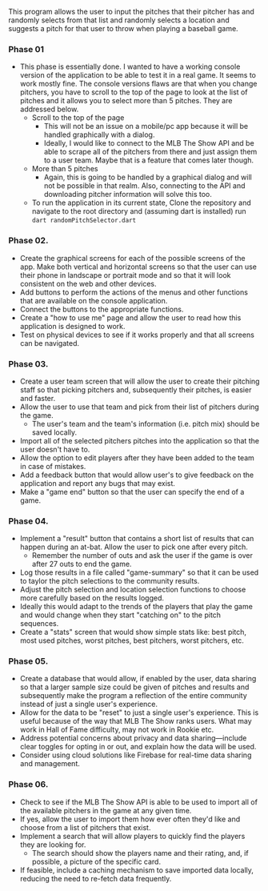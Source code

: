 This program allows the user to input the pitches that their pitcher has and randomly selects from that list and randomly selects a location and suggests a pitch for that user to throw when playing a baseball game.

### Phase 01
 - This phase is essentially done. I wanted to have a working console version of the application to be able to test it in a real game. It seems to work mostly fine. The console versions flaws are that when you change pitchers, you have to scroll to the top of the page to look at the list of pitches and it allows you to select more than 5 pitches. They are addressed below.
	- Scroll to the top of the page
		- This will not be an issue on a mobile/pc app because it will be handled graphically with a dialog. 
		- Ideally, I would like to connect to the MLB The Show API and be able to scrape all of the pitchers from there and just assign them to a user team. Maybe that is a feature that comes later though. 
	- More than 5 pitches
		- Again, this is going to be handled by a graphical dialog and will not be possible in that realm. Also, connecting to the API and downloading pitcher information will solve this too. 
    - To run the application in its current state, Clone the repository and navigate to the root directory and (assuming dart is installed) run `dart randomPitchSelector.dart`

### Phase 02.
- Create the graphical screens for each of the possible screens of the app. Make both vertical and horizontal screens so that the user can use their phone in landscape or portrait mode and so that it will look consistent on the web and other devices. 
- Add buttons to perform the actions of the menus and other functions that are available on the console application.
- Connect the buttons to the appropriate functions.
- Create a "how to use me" page and allow the user to read how this application is designed to work.
- Test on physical devices to see if it works properly and that all screens can be navigated. 

### Phase 03.
- Create a user team screen that will allow the user to create their pitching staff so that picking pitchers and, subsequently their pitches, is easier and faster. 
- Allow the user to use that team and pick from their list of pitchers during the game.
	- The user's team and the team's information (i.e. pitch mix) should be saved locally.
- Import all of the selected pitchers pitches into the application so that the user doesn't have to.
- Allow the option to edit players after they have been added to the team in case of mistakes. 
- Add a feedback button that would allow user's to give feedback on the application and report any bugs that may exist.
- Make a "game end" button so that the user can specify the end of a game.

### Phase 04.
- Implement a "result" button that contains a short list of results that can happen during an at-bat. Allow the user to pick one after every pitch. 
	- Remember the number of outs and ask the user if the game is over after 27 outs to end the game. 
- Log those results in a file called "game-summary" so that it can be used to taylor the pitch selections to the community results. 
- Adjust the pitch selection and location selection functions to choose more carefully based on the results logged. 
- Ideally this would adapt to the trends of the players that play the game and would change when they start "catching on" to the pitch sequences.
- Create a "stats" screen that would show simple stats like: best pitch, most used pitches, worst pitches, best pitchers, worst pitchers, etc.

### Phase 05.
- Create a database that would allow, if enabled by the user, data sharing so that a larger sample size could be given of pitches and results and subsequently make the program a reflection of the entire community instead of just a single user's experience.
- Allow for the data to be "reset" to just a single user's experience. This is useful because of the way that MLB The Show ranks users. What may work in Hall of Fame difficulty, may not work in Rookie etc. 
- Address potential concerns about privacy and data sharing—include clear toggles for opting in or out, and explain how the data will be used.
- Consider using cloud solutions like Firebase for real-time data sharing and management.

### Phase 06. 
- Check to see if the MLB The Show API is able to be used to import all of the available pitchers in the game at any given time. 
- If yes, allow the user to import them how ever often they'd like and choose from a list of pitchers that exist. 
- Implement a search that will allow players to quickly find the players they are looking for. 
	- The search should show the players name and their rating, and, if possible, a picture of the specific card. 
- If feasible, include a caching mechanism to save imported data locally, reducing the need to re-fetch data frequently.
